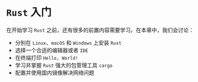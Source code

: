 # `Rust` 入门

在开始学习 `Rust` 之前，还有很多的前置内容需要学习。在本章中，我们会讨论：

- 分别在 `Linux`、`macOS` 和 `Windows` 上安装 `Rust`
- 选择一个合适的编辑器或者 `IDE`
- 在终端打印 `Hello, World!`
- 学习并掌握 `Rust` 强大的包管理工具 `cargo`
- 配置并使用国内镜像解决网络问题